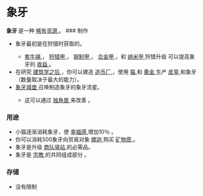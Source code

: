 # 象牙
<strong>
          象牙
    </strong>
        是一种
    <a href="#Resources#_Rare_Resources">
         稀有资源
    </a>。
### 制作
<ul>
      <li>
            象牙最初是在狩猎时获取的。
      </li>
      <ul>
        <li>
          <a href="#workshop#Bolas">
                套牛绳
          </a>
              ，
          <a href="#workshop#Hunting_Armour">
                狩猎甲
          </a>
              ，
          <a href="#workshop#Steel_Armour">
                钢制甲
          </a>
              ，
          <a href="#workshop#Alloy_Armour">
                合金甲
          </a>
              ，和
          <a href="#workshop#Nanosuits">
                纳米甲
          </a>
              狩猎升级
              可以提高象牙的
            <a href="#workshop#Nanosuits">
                收益
            </a>
              。
        </li>
      </ul>
      <li>
            在研究
        <a href="#Technologies#Architecture">
              建筑学之后
        </a>
            ，你可以建造
        <a href="#Buildings#Mint">
              造币厂
        </a>
            ，使用
        <a href="#catpower">
              猫
        </a>
            和
        <a href="#Gold">
              黄金
        </a>
            生产
        <a href="#furs">
              皮草
        </a>
            和象牙（数量取决于最大的能力）。
      </li>
      <li>
        <a href="#Religion#Ivory_Citadel">
              象牙城堡
        </a>
            召唤制造象牙的象牙流星。
      </li>
      <ul>
        <li>
              这可以通过
          <a href="#Metaphysics#Unicornmancy">
                独角兽
          </a>
              来改善
              。
        </li>
      </ul>
    </ul>
    
### 用途
<ul>
      <li>
            小猫逐渐消耗象牙，使
        <a href="#Happiness">
              幸福感
        </a>
            增加10％
            。
      </li>
      <li>你可以消耗500象牙向贸易对象
        <a href="?file=001-猫咪百科/05-贸易">
              娜迦
        </a>
            购买
        <a href="#minerals">
              矿物质
        </a>
            。
      </li>
      <li>
            象牙是升级
        <a href="#workshop#Caravanserai">
              商队驿站
        </a>
            的必需品。
      </li>
      <li>
            象牙是
        <a href="?file=001-猫咪百科/03-科技/01-科技#宗教">
              宗教
        </a>
            的共同组成部分
            。
      </li>
    </ul>
    
### 存储
<ul>
      <li>
            没有限制
      </li>
    </ul>
